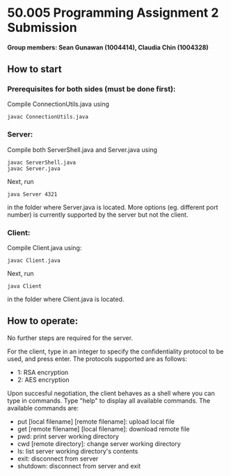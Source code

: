 # 50.005 Programming Assignment 2 Submission
#### Group members: Sean Gunawan (1004414), Claudia Chin (1004328)

## How to start

### Prerequisites for both sides (must be done first):

Compile ConnectionUtils.java using

    javac ConnectionUtils.java


### Server:

Compile both ServerShell.java and Server.java using

    javac ServerShell.java
    javac Server.java

Next, run

    java Server 4321

in the folder where Server.java is located. More options (eg. different port number) is currently supported by the server but not the client.

### Client:

Compile Client.java using:

    javac Client.java

Next, run

    java Client

in the folder where Client.java is located.

## How to operate:

No further steps are required for the server.

For the client, type in an integer to specify the confidentiality protocol to be used, and press enter. The protocols supported are as follows:

- 1: RSA encryption
- 2: AES encryption

Upon succesful negotiation, the client behaves as a shell where you can type in commands. Type "help" to display all available commands. The available commands are:

- put \[local filename\] \[remote filename\]: upload local file
- get \[remote filename\] \[local filename\]: download remote file
- pwd: print server working directory
- cwd \[remote directory\]: change server working directory
- ls: list server working directory's contents
- exit: disconnect from server
- shutdown: disconnect from server and exit